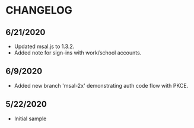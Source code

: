 # CHANGELOG

## 6/21/2020

* Updated msal.js to 1.3.2.
* Added note for sign-ins with work/school accounts.

## 6/9/2020

* Added new branch 'msal-2x' demonstrating auth code flow with PKCE.

## 5/22/2020

* Initial sample
